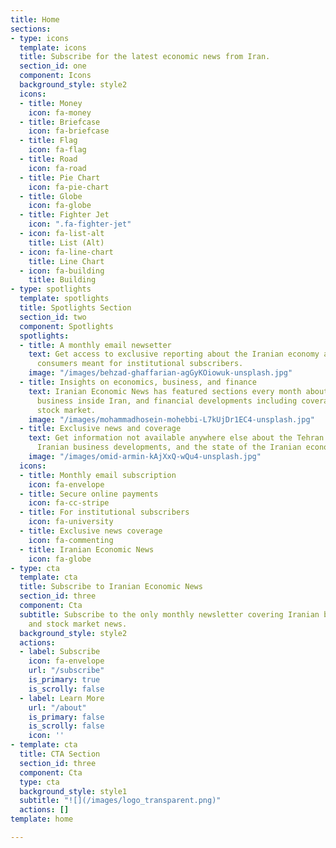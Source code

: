```yaml
---
title: Home
sections:
- type: icons
  template: icons
  title: Subscribe for the latest economic news from Iran.
  section_id: one
  component: Icons
  background_style: style2
  icons:
  - title: Money
    icon: fa-money
  - title: Briefcase
    icon: fa-briefcase
  - title: Flag
    icon: fa-flag
  - title: Road
    icon: fa-road
  - title: Pie Chart
    icon: fa-pie-chart
  - title: Globe
    icon: fa-globe
  - title: Fighter Jet
    icon: ".fa-fighter-jet"
  - icon: fa-list-alt
    title: List (Alt)
  - icon: fa-line-chart
    title: Line Chart
  - icon: fa-building
    title: Building
- type: spotlights
  template: spotlights
  title: Spotlights Section
  section_id: two
  component: Spotlights
  spotlights:
  - title: A monthly email newsetter
    text: Get access to exclusive reporting about the Iranian economy and its 80,000,000
      consumers meant for institutional subscribers.
    image: "/images/behzad-ghaffarian-agGyKOiowuk-unsplash.jpg"
  - title: Insights on economics, business, and finance
    text: Iranian Economic News has featured sections every month about economic trends,
      business inside Iran, and financial developments including coverage of the Iranian
      stock market.
    image: "/images/mohammadhosein-mohebbi-L7kUjDr1EC4-unsplash.jpg"
  - title: Exclusive news and coverage
    text: Get information not available anywhere else about the Tehran stock market,
      Iranian business developments, and the state of the Iranian economy.
    image: "/images/omid-armin-kAjXxQ-wQu4-unsplash.jpg"
  icons:
  - title: Monthly email subscription
    icon: fa-envelope
  - title: Secure online payments
    icon: fa-cc-stripe
  - title: For institutional subscribers
    icon: fa-university
  - title: Exclusive news coverage
    icon: fa-commenting
  - title: Iranian Economic News
    icon: fa-globe
- type: cta
  template: cta
  title: Subscribe to Iranian Economic News
  section_id: three
  component: Cta
  subtitle: Subscribe to the only monthly newsletter covering Iranian business, economic,
    and stock market news.
  background_style: style2
  actions:
  - label: Subscribe
    icon: fa-envelope
    url: "/subscribe"
    is_primary: true
    is_scrolly: false
  - label: Learn More
    url: "/about"
    is_primary: false
    is_scrolly: false
    icon: ''
- template: cta
  title: CTA Section
  section_id: three
  component: Cta
  type: cta
  background_style: style1
  subtitle: "![](/images/logo_transparent.png)"
  actions: []
template: home

---
```


